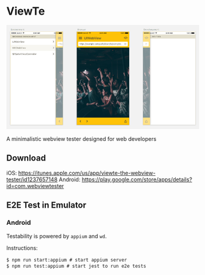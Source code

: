 # ViewTe

![](docs/assets/screenshot-2.0.0.png)

A minimalistic webview tester designed for web developers

## Download

iOS: https://itunes.apple.com/us/app/viewte-the-webview-tester/id1237657148
Android: https://play.google.com/store/apps/details?id=com.webviewtester

## E2E Test in Emulator

### Android

Testability is powered by `appium` and `wd`.

Instructions:

```
$ npm run start:appium # start appium server
$ npm run test:appium # start jest to run e2e tests
```
